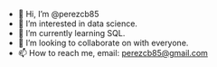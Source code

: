 - 👋 Hi, I’m @perezcb85
- 👀 I’m interested in data science.
- 🌱 I’m currently learning SQL.
- 💞️ I’m looking to collaborate on with everyone.
- 📫 How to reach me, email: perezcb85@gmail.com

<!---
perezcb85/perezcb85 is a ✨ special ✨ repository because its `README.md` (this file) appears on your GitHub profile.
You can click the Preview link to take a look at your changes.
--->
